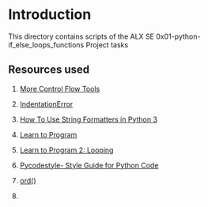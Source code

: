 # Introduction

This directory contains scripts of the ALX SE 0x01-python-if_else_loops_functions Project tasks

## Resources used

1. [More Control Flow Tools](https://alx-intranet.hbtn.io/rltoken/jpjs5EnZTpBLLEremJYjPQ)

2. [IndentationError](https://alx-intranet.hbtn.io/rltoken/F9n2AE-fpEPzt2PfBMGYAQ)

3. [How To Use String Formatters in Python 3](https://alx-intranet.hbtn.io/rltoken/ZdtRIAkFu8dMBT99DcFBNg)

4. [Learn to Program](https://alx-intranet.hbtn.io/rltoken/ElQgZYNHrLI7kV_ysEB1hQ)

5. [Learn to Program 2: Looping](https://alx-intranet.hbtn.io/rltoken/ElQgZYNHrLI7kV_ysEB1hQ)

6. [Pycodestyle- Style Guide for Python Code](https://alx-intranet.hbtn.io/rltoken/TuTTnEg_Rwn8U1g3PEsZmA)

7. [ord()](https://docs.python.org/3.4/library/functions.html?highlight=ord#ord)

8. 
